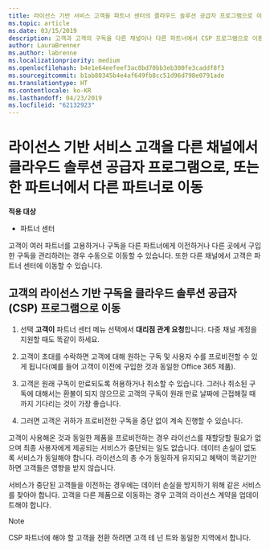 ```yaml
---
title: 라이선스 기반 서비스 고객을 파트너 센터의 클라우드 솔루션 공급자 프로그램으로 이동 | 파트너 센터
ms.topic: article
ms.date: 03/15/2019
description: 고객과 고객의 구독을 다른 채널이나 다른 파트너에서 CSP 프로그램으로 이동합니다.
author: LauraBrenner
ms.author: labrenne
ms.localizationpriority: medium
ms.openlocfilehash: b4e1e64eefeef3ac0bd70bb3eb300fe3caddf8f3
ms.sourcegitcommit: b1ab80345b4e4af649fb8cc51d96d798e0791ade
ms.translationtype: HT
ms.contentlocale: ko-KR
ms.lasthandoff: 04/23/2019
ms.locfileid: "62132923"
---
```

# <a name="transfer-license-based-services-customers-to-the-cloud-solution-provider-program-from-another-channel-or-from-one-partner-to-another"></a>라이선스 기반 서비스 고객을 다른 채널에서 클라우드 솔루션 공급자 프로그램으로, 또는 한 파트너에서 다른 파트너로 이동

**적용 대상**

-  파트너 센터

고객이 여러 파트너를 고용하거나 구독을 다른 파트너에게 이전하거나 다른 곳에서 구입한 구독을 관리하려는 경우 수동으로 이동할 수 있습니다. 또한 다른 채널에서 고객은 파트너 센터에 이동할 수 있습니다.

## <a name="move-your-customers-license-based-subscriptions-to-the-cloud-solution-provider-program-csp"></a>고객의 라이선스 기반 구독을 클라우드 솔루션 공급자(CSP) 프로그램으로 이동

1. 선택 **고객이** 파트너 센터 메뉴 선택에서 **대리점 관계 요청**합니다. 다중 채널 계정을 지원할 때도 똑같이 하세요.

2.  고객이 초대를 수락하면 고객에 대해 원하는 구독 및 사용자 수를 프로비전할 수 있게 됩니다(예를 들어 고객이 이전에 구입한 것과 동일한 Office 365 제품).

3. 고객은 원래 구독이 만료되도록 허용하거나 취소할 수 있습니다. 그러나 취소된 구독에 대해서는 환불이 되지 않으므로 고객의 구독이 원래 만료 날짜에 근접해질 때까지 기다리는 것이 가장 좋습니다.

4. 그러면 고객은 귀하가 프로비전한 구독을 중단 없이 계속 진행할 수 있습니다.


고객이 사용해온 것과 동일한 제품을 프로비전하는 경우 라이선스를 재할당할 필요가 없으며 최종 사용자에게 제공되는 서비스가 중단되는 일도 없습니다. 데이터 손실이 없도록 서비스가 동일해야 합니다. 라이선스의 총 수가 동일하게 유지되고 혜택이 똑같기만 하면 고객들은 영향을 받지 않습니다.

서비스가 중단된 고객들을 이전하는 경우에는 데이터 손실을 방지하기 위해 같은 서비스를 찾아야 합니다. 고객을 다른 제품으로 이동하는 경우 고객의 라이선스 계약을 업데이트해야 합니다.

>[!NOTE]
>CSP 파트너에 해야 할 고객을 전환 하려면 고객 테 넌 트와 동일한 지역에서 합니다. 



